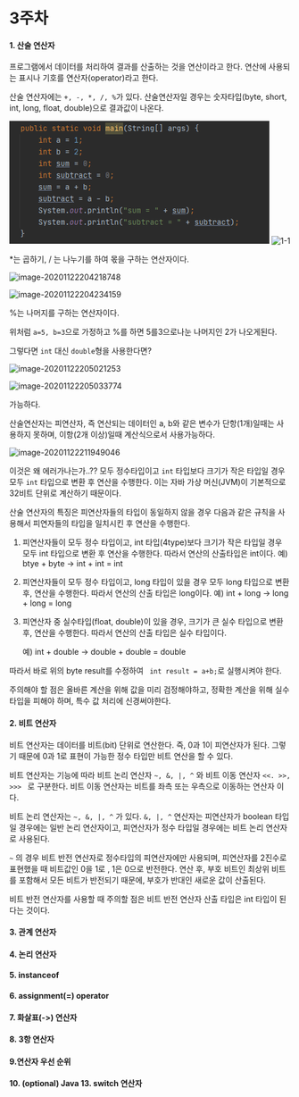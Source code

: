 # 3주차

#### 1. 산술 연산자

프로그램에서 데이터를 처리하여 결과를 산출하는 것을 연산이라고 한다. 연산에 사용되는 표시나 기호를 연산자(operator)라고 한다.

산술 연산자에는 `+, -, *, /, %`가 있다. 산술연산자일 경우는 숫자타입(byte, short, int, long, float, double)으로 결과값이 나온다.

<img src="https://github.com/sungpillhong/whiteshipstudy/blob/master/screenshot/1.PNG"> </img>
![1-1](C:\Users\MS\Desktop\이직\whiteshipstudy\screenshot\1-1.PNG)

*는 곱하기, / 는 나누기를 하여 몫을 구하는 연산자이다.

![image-20201122204218748](C:\Users\MS\AppData\Roaming\Typora\typora-user-images\image-20201122204218748.png)

![image-20201122204234159](C:\Users\MS\AppData\Roaming\Typora\typora-user-images\image-20201122204234159.png)



%는 나머지를 구하는 연산자이다.

위처럼 `a=5, b=3`으로 가정하고 %를 하면 5를3으로나눈 나머지인 2가 나오게된다.

그렇다면 `int` 대신 `double`형을 사용한다면? 

![image-20201122205021253](C:\Users\MS\Desktop\이직\whiteshipstudy\screenshot\1.PNG)

![image-20201122205033774](C:\Users\MS\AppData\Roaming\Typora\typora-user-images\image-20201122205033774.png)

가능하다.

산술연산자는 피연산자, 즉 연산되는 데이터인 a, b와 같은 변수가 단항(1개)일때는 사용하지 못하며, 이항(2개 이상)일때 계산식으로서 사용가능하다.

![image-20201122211949046](C:\Users\MS\AppData\Roaming\Typora\typora-user-images\image-20201122211949046.png)

이것은 왜 에러가나는가..?? 모두 정수타입이고 `int` 타입보다 크기가 작은 타입일 경우 모두 `int` 타입으로 변환 후 연산을 수행한다. 이는 자바 가상 머신(JVM)이 기본적으로 32비트 단위로 계산하기 때문이다.

산술 연산자의 특징은 피연산자들의 타입이 동일하지 않을 경우 다음과 같은 규칙을 사용해서 피연자들의 타입을 일치시킨 후 연산을 수행한다.

1. 피연산자들이 모두 정수 타입이고, int 타입(4type)보다 크기가 작은 타입일 경우 모두 int 타입으로 변환 후 연산을 수행한다. 따라서 연산의 산출타입은 int이다. 예) btye + byte -> int + int = int 

2. 피연산자들이 모두 정수 타입이고, long 타입이 있을 경우 모두 long 타입으로 변환 후, 연산을 수행한다. 따라서 연산의 산출 타입은 long이다.                                    예) int + long -> long + long = long 

3. 피연산자 중 실수타입(float, double)이 있을 경우, 크기가 큰 실수 타입으로 변환 후, 연산을 수행한다. 따라서 연산의 산출 타입은 실수 타입이다.                              

   예) int + double -> double + double = double

따라서 바로 위의 byte result를 수정하여 ``` int result = a+b;```로 실행시켜야 한다.

주의해야 할 점은 올바른 계산을 위해 값을 미리 검정해야하고, 정확한 계산을 위해 실수 타입을 피해야 하며, 특수 값 처리에 신경써야한다.





#### 2. 비트 연산자

비트 연산자는 데이터를 비트(bit) 단위로 연산한다. 즉, 0과 1이 피연산자가 된다. 그렇기 때문에 0과 1로 표현이 가능한 정수 타입만 비트 연산을 할 수 있다.

비트 연산자는 기능에 따라 비트 논리 연산자 `~, &, |, ^` 와 비트 이동 연산자 `<<. >>, >>> ` 로 구분한다. 비트 이동 연산자는 비트를 좌측 또는 우측으로 이동하는 연산자 이다.

비트 논리 연산자는 `~, &, |, ^` 가 있다. `&, |, ^` 연산자는 피연산자가 boolean 타입일 경우에는 일반 논리 연산자이고, 피연산자가 정수 타입일 경우에는 비트 논리 연산자로 사용된다. 

`~` 의 경우 비트 반전 연산자로 정수타입의 피연산자에만 사용되며, 피연산자를 2진수로 표현했을 때 비트값인 0을 1로 , 1은 0으로 반전한다. 연산 후, 부호 비트인 최상위 비트를 포함해서 모든 비트가 반전되기 때문에, 부호가 반대인 새로운 값이 산출된다. 

비트 반전 연산자를 사용할 때 주의할 점은 비트 반전 연산자 산출 타입은 int 타입이 된다는 것이다.

#### 3. 관계 연산자

#### 4. 논리 연산자

#### 5. instanceof

#### 6. assignment(=) operator

#### 7. 화살표(->) 연산자

#### 8. 3항 연산자

#### 9.연산자 우선 순위

#### 10. (optional) Java 13. switch 연산자
